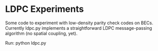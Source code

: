 # LDPC Experiments

Some code to experiment with low-density parity check codes on BECs. Currently ldpc.py implements a straightforward LDPC message-passing algorithm (no spatial coupling, yet).

Run: python ldpc.py